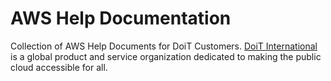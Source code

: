 # AWS Help Documentation

Collection of AWS Help Documents for DoiT Customers. [DoiT International](https://doit-intl.com) is a global product and service organization dedicated to making the public cloud accessible for all.
